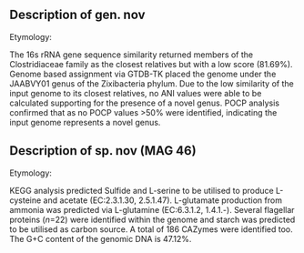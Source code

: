 ## Description of      gen. nov

Etymology: 

The 16s rRNA gene sequence similarity 
returned members of the Clostridiaceae family as the closest relatives but with a low score (81.69%). 
Genome based assignment via GTDB-TK placed the genome under the JAABVY01 genus
of the Zixibacteria phylum. 
Due to the low similarity of the input genome to its closest relatives, no ANI values were able to be calculated 
supporting for the presence of a novel genus.
POCP analysis confirmed that
as no POCP values >50% were identified, indicating the input genome represents a novel genus.


## Description of      sp. nov (MAG 46)

Etymology: 

KEGG analysis predicted 
Sulfide and L-serine to be utilised to produce L-cysteine and acetate (EC:2.3.1.30, 2.5.1.47).
L-glutamate production from ammonia was predicted via L-glutamine (EC:6.3.1.2, 1.4.1.-).
Several flagellar proteins (*n*=22) were identified within the genome
and starch was predicted to be utilised as carbon source.
A total of 186 CAZymes were identified too. 
The G+C content of the genomic DNA is 47.12%.
